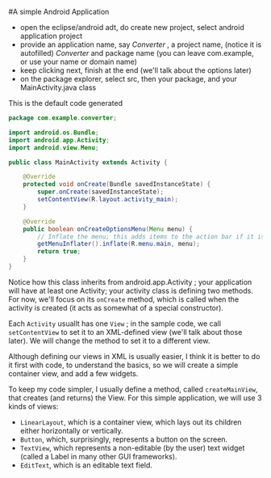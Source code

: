#A simple Android Application

* open the eclipse/android adt, do create new project, select android application project
* provide an application name, say _Converter_ , a project name, (notice it is autofilled) _Converter_ and package name (you can leave com.example, or use your name or domain name)
* keep clicking next, finish at the end (we'll talk about the options later)
* on the package explorer, select src, then your package, and your MainActivity.java class


This is the default code generated
```java
package com.example.converter;

import android.os.Bundle;
import android.app.Activity;
import android.view.Menu;

public class MainActivity extends Activity {

    @Override
    protected void onCreate(Bundle savedInstanceState) {
        super.onCreate(savedInstanceState);
        setContentView(R.layout.activity_main);
    }

    @Override
    public boolean onCreateOptionsMenu(Menu menu) {
        // Inflate the menu; this adds items to the action bar if it is present.
        getMenuInflater().inflate(R.menu.main, menu);
        return true;
    }    
}
```

Notice how this class inherits from android.app.Activity ; your application will have at least one Activity; your activity class is defining two methods. For now, we'll focus on its `onCreate` method, which is called when the activity is created (it acts as somewhat of a special constructor).

Each `Activity` usuallt has one `View` ; in the sample code, we call `setContentView` to set it to an XML-defined view (we'll talk about those later). We will change the method to set it to a different view.

Although defining our views in XML is usually easier, I think it is better to do it first with code, to understand the basics, so we will create a simple container view, and add a few widgets.

To keep my code simpler, I usually define a method, called `createMainView`, that creates (and returns) the View. For this simple application, we will use 3 kinds of views:
* `LinearLayout`, which is a container view, which lays out its children either horizontally or vertically.
* `Button`, which, surprisingly, represents a button on the screen.
* `TextView`, which represents a non-editable (by the user) text widget (called a Label in many other GUI frameworks).
* `EditText`, which is an editable text field.


